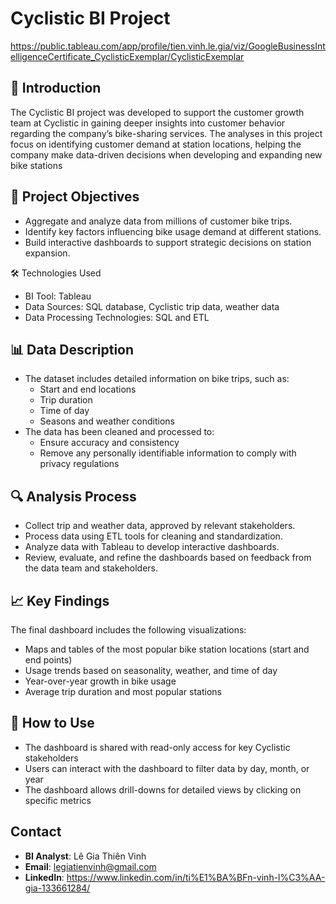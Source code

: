 # Cyclistic BI Project

https://public.tableau.com/app/profile/tien.vinh.le.gia/viz/GoogleBusinessIntelligenceCertificate_CyclisticExemplar/CyclisticExemplar

## 📍 Introduction

The Cyclistic BI project was developed to support the customer growth team at Cyclistic in gaining deeper insights into customer behavior regarding the company’s bike-sharing services. The analyses in this project focus on identifying customer demand at station locations, helping the company make data-driven decisions when developing and expanding new bike stations

## 🎯 Project Objectives

- Aggregate and analyze data from millions of customer bike trips.
- Identify key factors influencing bike usage demand at different stations.
- Build interactive dashboards to support strategic decisions on station expansion.

🛠️ Technologies Used
- BI Tool: Tableau
- Data Sources: SQL database, Cyclistic trip data, weather data
- Data Processing Technologies: SQL and ETL

## 📊 Data Description

- The dataset includes detailed information on bike trips, such as:
  - Start and end locations
  - Trip duration
  - Time of day
  - Seasons and weather conditions
- The data has been cleaned and processed to:
  - Ensure accuracy and consistency
  - Remove any personally identifiable information to comply with privacy regulations

## 🔍 Analysis Process
- Collect trip and weather data, approved by relevant stakeholders.
- Process data using ETL tools for cleaning and standardization.
- Analyze data with Tableau to develop interactive dashboards.
- Review, evaluate, and refine the dashboards based on feedback from the data team and stakeholders.

## 📈 Key Findings

The final dashboard includes the following visualizations:
- Maps and tables of the most popular bike station locations (start and end points)
- Usage trends based on seasonality, weather, and time of day
- Year-over-year growth in bike usage
- Average trip duration and most popular stations

## 🧭 How to Use

- The dashboard is shared with read-only access for key Cyclistic stakeholders
- Users can interact with the dashboard to filter data by day, month, or year
- The dashboard allows drill-downs for detailed views by clicking on specific metrics

## Contact

- **BI Analyst**: Lê Gia Thiên Vinh  
- **Email**: legiatienvinh@gmail.com 
- **LinkedIn**: https://www.linkedin.com/in/ti%E1%BA%BFn-vinh-l%C3%AA-gia-133661284/
